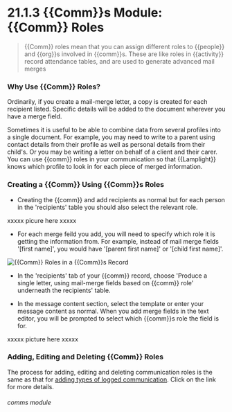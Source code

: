 # 21.1.3 {{Comm}}s Module: {{Comm}} Roles

> {{Comm}} roles mean that you can assign different roles to {{people}} and {{org}}s involved in {{comm}}s. These are like roles in {{activity}} record attendance tables, and are used to generate advanced mail merges

### Why Use {{Comm}} Roles?

Ordinarily, if you create a mail-merge letter, a copy is created for each recipient listed. Specific details will be added to the document wherever you have a merge field.

Sometimes it is useful to be able to combine data from several profiles into a single document. For example, you may need to write to a parent using contact details from their profile as well as personal details from their child's. Or you may be writing a letter on behalf of a client and their carer. You can use {{comm}} roles in your communication so that {{Lamplight}} knows which profile to look in for each piece of merged information. 

### Creating a {{Comm}} Using {{Comm}}s Roles

- Creating the {{comm}} and add recipients as normal but for each person in the 'recipients' table you should also select the relevant role.

xxxxx picure here xxxxx

- For each merge feild you add, you will need to specify which role it is getting the information from. For example, instead of mail merge fields '[first name]', you would have '[parent first name]' or '[child first name]'.

![{{Comm}} Roles in a {{Comm}}s Record](21.1.3a.png)

- In the 'recipients' tab of your {{comm}} record, choose 'Produce a single letter, using mail-merge fields based on {{comm}} role' underneath the recipients' table.

- In the message content section, select the template or enter your message content as normal.  When you add merge fields in the text editor, you will be prompted to select which {{comm}}s role the field is for.

xxxxx picture here xxxxx

### Adding, Editing and Deleting {{Comm}} Roles

The process for adding, editing and deleting communication roles is the same as that for [adding types of logged communication](/help/index/p/21.1.2). Click on the link for more details. 


###### comms module
